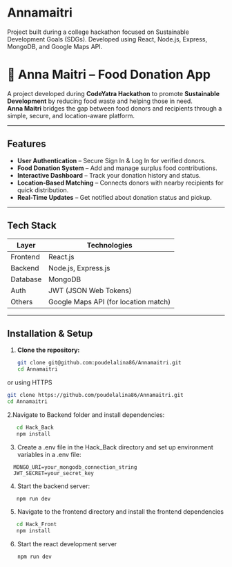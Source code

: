 # Annamaitri
Project built during a college hackathon focused on Sustainable Development Goals (SDGs). Developed using React, Node.js, Express, MongoDB, and Google Maps API.

# 🌾 Anna Maitri – Food Donation App

A project developed during **CodeYatra Hackathon** to promote **Sustainable Development** by reducing food waste and helping those in need.  
**Anna Maitri** bridges the gap between food donors and recipients through a simple, secure, and location-aware platform.

---

##  Features

-  **User Authentication** – Secure Sign In & Log In for verified donors.
-  **Food Donation System** – Add and manage surplus food contributions.
-  **Interactive Dashboard** – Track your donation history and status.
-  **Location-Based Matching** – Connects donors with nearby recipients for quick distribution.
-  **Real-Time Updates** – Get notified about donation status and pickup.

---

## Tech Stack

| Layer      | Technologies                        |
|------------|-------------------------------------|
| Frontend   | React.js                            |
| Backend    | Node.js, Express.js                 |
| Database   | MongoDB                             |
| Auth       | JWT (JSON Web Tokens)               |
| Others     | Google Maps API (for location match)|

---

##  Installation & Setup

1. **Clone the repository:**

   ```bash
   git clone git@github.com:poudelalina86/Annamaitri.git
   cd Annamaitri
  or using HTTPS 
  ```bash
  git clone https://github.com/poudelalina86/Annamaitri.git
  cd Annamaitri

 ```
2.Navigate to Backend folder and  install dependencies:
   
```bash
   cd Hack_Back
   npm install
```
3. Create a .env file in the Hack_Back directory and set up environment variables in a .env file:
 ```env
   MONGO_URI=your_mongodb_connection_string
   JWT_SECRET=your_secret_key
```
4. Start the backend server:
   
```bash
   npm run dev
```
5. Navigate to the frontend directory and install the frontend dependencies
   
```bash
   cd Hack_Front
   npm install

```
6. Start the react development server
   ```bash
   npm run dev
